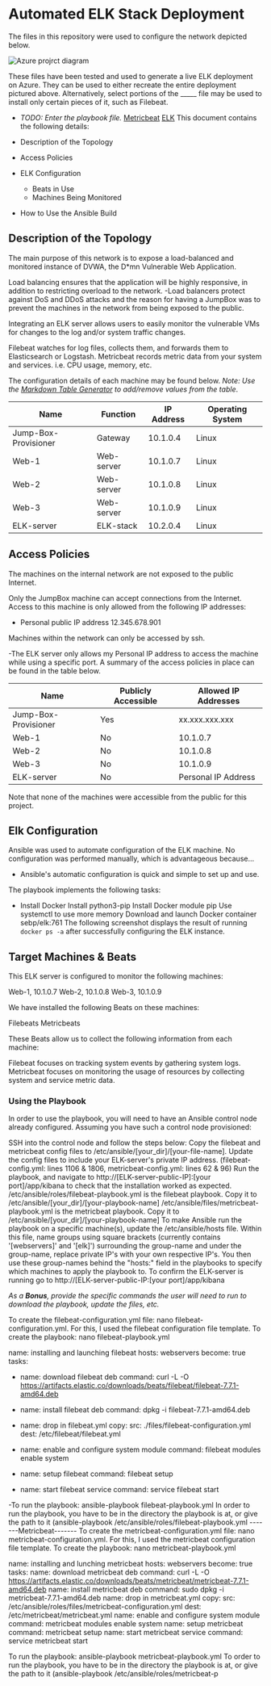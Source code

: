 # Automated ELK Stack Deployment

The files in this repository were used to configure the network depicted below.

![Azure projrct diagram](https://user-images.githubusercontent.com/79946393/121992326-0ab6a680-cd67-11eb-884e-f6b3101ee05f.png)

These files have been tested and used to generate a live ELK deployment on Azure. They can be used to either recreate the entire deployment pictured above. Alternatively, select portions of the _____ file may be used to install only certain pieces of it, such as Filebeat.

- _TODO: Enter the playbook file._
[Metricbeat](./Metricbeat/metricbeat-playbook.yml)
[ELK]()
This document contains the following details:

- Description of the Topology
- Access Policies
- ELK Configuration
  - Beats in Use
  - Machines Being Monitored
- How to Use the Ansible Build

## Description of the Topology

The main purpose of this network is to expose a load-balanced and monitored instance of DVWA, the D*mn Vulnerable Web Application.

Load balancing ensures that the application will be highly responsive, in addition to restricting overload to the network.
-Load balancers protect against DoS and DDoS attacks and the reason for having a JumpBox was to prevent the machines in the network from being exposed to the public.

Integrating an ELK server allows users to easily monitor the vulnerable VMs for changes to the log and/or system traffic changes.

Filebeat watches for log files, collects them, and forwards them to Elasticsearch or Logstash.
Metricbeat records metric data from your system and services. i.e. CPU usage, memory, etc.

The configuration details of each machine may be found below.
_Note: Use the [Markdown Table Generator](http://www.tablesgenerator.com/markdown_tables) to add/remove values from the table_.

| Name                  | Function  | IP Address | Operating System |
|-----------------------|-----------|------------|------------------|
| Jump-Box-Provisioner  | Gateway   | 10.1.0.4   | Linux            |
| Web-1                 | Web-server| 10.1.0.7   | Linux            |
| Web-2                 | Web-server| 10.1.0.8   | Linux            |
| Web-3                 | Web-server| 10.1.0.9   | Linux            |
| ELK-server            | ELK-stack | 10.2.0.4   | Linux            |

## Access Policies

The machines on the internal network are not exposed to the public Internet. 

Only the JumpBox  machine can accept connections from the Internet. Access to this machine is only allowed from the following IP addresses:

- Personal public IP address
  12.345.678.901

Machines within the network can only be accessed by ssh.

-The ELK server only allows my Personal IP address to access the machine while using a specific port.
 A summary of the access policies in place can be found in the table below.

| Name                 | Publicly Accessible | Allowed IP Addresses |
|----------------------|---------------------|----------------------|
| Jump-Box-Provisioner | Yes                 | xx.xxx.xxx.xxx             |
| Web-1                | No                  | 10.1.0.7             |
| Web-2                | No                  | 10.1.0.8             |
| Web-3                | No                  | 10.1.0.9             |
| ELK-server           | No                  | Personal IP Address  |

Note that none of the machines were accessible from the public for this project.

## Elk Configuration

Ansible was used to automate configuration of the ELK machine. No configuration was performed manually, which is advantageous because…

- Ansible's automatic configuration is quick and simple to set up and use.

The playbook implements the following tasks:

- Install Docker
Install python3-pip
Install Docker module pip
Use systemctl to use more memory
Download and launch Docker container sebp/elk:761
The following screenshot displays the result of running `docker ps -a` after successfully configuring the ELK instance.

## Target Machines & Beats

This ELK server is configured to monitor the following machines:

Web-1, 10.1.0.7
Web-2, 10.1.0.8
Web-3, 10.1.0.9

We have installed the following Beats on these machines:

Filebeats
Metricbeats

These Beats allow us to collect the following information from each machine:

Filebeat focuses on tracking system events by gathering system logs.
Metricbeat focuses on monitoring the usage of resources by collecting system and service metric data.

### Using the Playbook

In order to use the playbook, you will need to have an Ansible control node already configured. Assuming you have such a control node provisioned: 

SSH into the control node and follow the steps below:
Copy the filebeat and metricbeat config files to /etc/ansible/[your_dir]/[your-file-name].
Update the config files to include your ELK-server's private IP address. (filebeat-config.yml: lines 1106 & 1806, metricbeat-config.yml: lines 62 & 96)
Run the playbook, and navigate to http://[ELK-server-public-IP]:[your port]/app/kibana to check that the installation worked as expected.
/etc/ansible/roles/filebeat-playbook.yml is the filebeat playbook. Copy it to /etc/ansible/[your_dir]/[your-playbook-name]
/etc/ansible/files/metricbeat-playbook.yml is the metricbeat playbook. Copy it to /etc/ansible/[your_dir]/[your-playbook-name]
To make Ansible run the playbook on a specific machine(s), update the /etc/ansible/hosts file. Within this file, name groups using square brackets (currently contains '[webservers]' and '[elk]') surrounding the group-name and under the group-name, replace private IP's with your own respective IP's. You then use these group-names behind the "hosts:" field in the playbooks to specify which machines to apply the playbook to.
To confirm the ELK-server is running go to http://[ELK-server-public-IP:[your port]/app/kibana

_As a **Bonus**, provide the specific commands the user will need to run to download the playbook, update the files, etc._

To create the filebeat-configuration.yml file: nano filebeat-configuration.yml. 
For this, I used the filebeat configuration file template.
To create the playbook: nano filebeat-playbook.yml

name: installing and launching filebeat hosts: webservers become: true tasks:

- name: download filebeat deb
  command: curl -L -O <https://artifacts.elastic.co/downloads/beats/filebeat/filebeat-7.7.1-amd64.deb>

- name: install filebeat deb
  command: dpkg -i filebeat-7.7.1-amd64.deb

- name: drop in filebeat.yml
  copy:
    src: ./files/filebeat-configuration.yml
    dest: /etc/filebeat/filebeat.yml

- name: enable and configure system module
  command: filebeat modules enable system

- name: setup filebeat
  command: filebeat setup

- name: start filebeat service
 command: service filebeat start

-To run the playbook: ansible-playbook filebeat-playbook.yml
In order to run the playbook, you have to be in the directory the playbook is at, or give the path to it (ansible-playbook /etc/ansible/roles/filebeat-playbook.yml
-------Metricbeat-------
To create the metricbeat-configuration.yml file: nano metricbeat-configuration.yml. For this, I used the metricbeat configuration file template.
To create the playbook: nano metricbeat-playbook.yml

name: installing and lunching metricbeat hosts: webservers become: true tasks:
name: download metricbeat deb command: curl -L -O <https://artifacts.elastic.co/downloads/beats/metricbeat/metricbeat-7.7.1-amd64.deb>
name: install metricbeat deb command: sudo dpkg -i metricbeat-7.7.1-amd64.deb
name: drop in metricbeat.yml copy: src: /etc/ansible/roles/files/metricbeat-configuration.yml dest: /etc/metricbeat/metricbeat.yml
name: enable and configure system module command: metricbeat modules enable system
name: setup metricbeat command: metricbeat setup
name: start metricbeat service command: service metricbeat start

To run the playbook: ansible-playbook metricbeat-playbook.yml
To order to run the playbook, you have to be in the directory the playbook is at, or give the path to it (ansible-playbook /etc/ansible/roles/metricbeat-p
